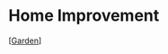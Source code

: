 # Home Improvement

[[Garden]]

[//begin]: # "Autogenerated link references for markdown compatibility"
[Garden]: garden "Garden"
[//end]: # "Autogenerated link references"